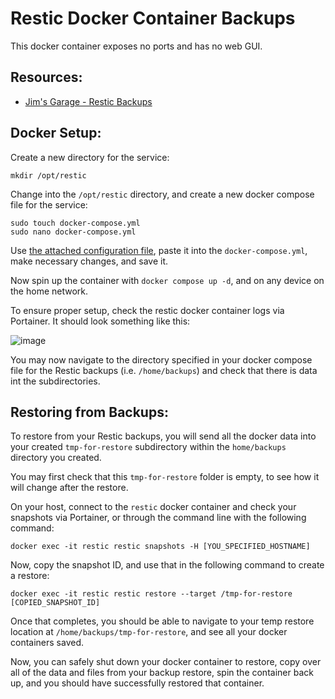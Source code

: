 # Restic Docker Container Backups

This docker container exposes no ports and has no web GUI.  

## Resources:
* [Jim's Garage - Restic Backups](https://www.youtube.com/watch?v=WBBTC5WfGis)


## Docker Setup:  

Create a new directory for the service:

  ```
  mkdir /opt/restic
  ```  

Change into the `/opt/restic` directory, and create a new docker compose file for the service:

  ```
  sudo touch docker-compose.yml
  sudo nano docker-compose.yml 
  ```

Use [the attached configuration file](docker-compose.yml), paste it into the `docker-compose.yml`, make necessary changes, and save it.  

Now spin up the container with `docker compose up -d`, and on any device on the home network.  

To ensure proper setup, check the restic docker container logs via Portainer. It should look something like this:  

![image](https://github.com/user-attachments/assets/0de519bf-8ef3-497b-8539-c41a106eb61a)  

You may now navigate to the directory specified in your docker compose file for the Restic backups (i.e. `/home/backups`) and check that there is data int the subdirectories.  


## Restoring from Backups:  

To restore from your Restic backups, you will send all the docker data into your created `tmp-for-restore` subdirectory within the `home/backups` directory you created.  

You may first check that this `tmp-for-restore` folder is empty, to see how it will change after the restore.  

On your host, connect to the `restic` docker container and check your snapshots via Portainer, or through the command line with the following command:

  ```
  docker exec -it restic restic snapshots -H [YOU_SPECIFIED_HOSTNAME]
  ```

Now, copy the snapshot ID, and use that in the following command to create a restore:  

  ```
  docker exec -it restic restic restore --target /tmp-for-restore [COPIED_SNAPSHOT_ID]
  ```

Once that completes, you should be able to navigate to your temp restore location at `/home/backups/tmp-for-restore`, and see all your docker containers saved.  

Now, you can safely shut down your docker container to restore, copy over all of the data and files from your backup restore, spin the container back up, and you should have successfully restored that container.
